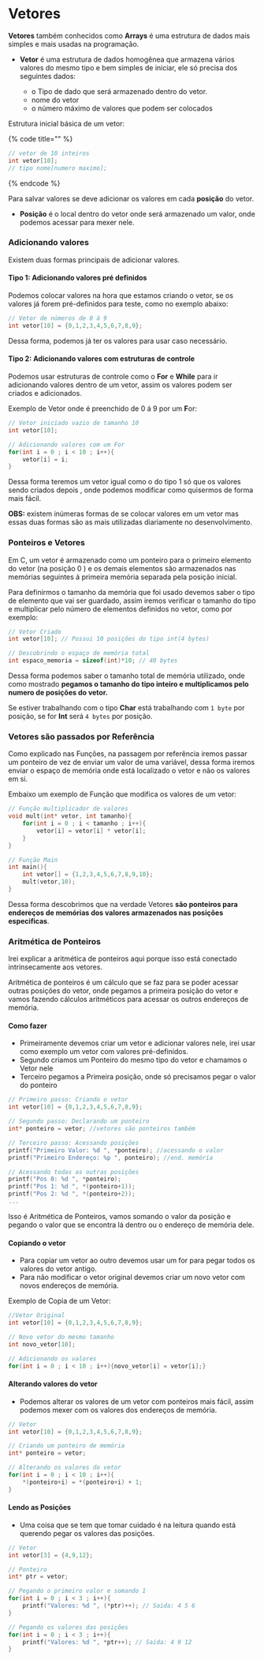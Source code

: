 # Vetores

**Vetores** também conhecidos como **Arrays** é uma estrutura de dados mais simples e mais usadas na programação.

* **Vetor** é uma estrutura de dados homogênea que armazena vários valores do mesmo tipo e bem simples de iniciar, ele só precisa dos seguintes dados:

  * o Tipo de dado que será armazenado dentro do vetor.
  * nome do vetor
  * o número máximo de valores que podem ser colocados

Estrutura inicial básica de um vetor:

{% code title="" %}
```c
// vetor de 10 inteiros
int vetor[10]; 
// tipo nome[numero maximo];
```
{% endcode %}

Para salvar valores se deve adicionar os valores em cada **posição** do vetor.

* **Posição** é o local dentro do vetor onde será armazenado um valor, onde podemos acessar para mexer nele.

### Adicionando valores 

Existem duas formas principais de adicionar valores.

#### Tipo 1: Adicionando valores pré definidos

Podemos colocar valores na hora que estamos criando o vetor, se os valores já forem pré-definidos para teste, como no exemplo abaixo:

```c
// Vetor de números de 0 á 9
int vetor[10] = {0,1,2,3,4,5,6,7,8,9};
```

Dessa forma, podemos já ter os valores para usar caso necessário.

#### Tipo 2: Adicionando valores com estruturas de controle

Podemos usar estruturas de controle como o **For** e **While** para ir adicionando valores dentro de um vetor, assim os valores podem ser criados e adicionados.

Exemplo de Vetor onde é preenchido de 0 á 9 por um **F**or:

```c
// Vetor iniciado vazio de tamanho 10
int vetor[10];

// Adicionando valores com um For
for(int i = 0 ; i < 10 ; i++){
    vetor[i] = i;
}
```

Dessa forma teremos um vetor igual como o do tipo 1 só que os valores sendo criados depois , onde podemos modificar como quisermos de forma mais fácil.

**OBS:** existem inúmeras formas de se colocar valores em um vetor mas essas duas formas são as mais utilizadas diariamente no desenvolvimento.

### Ponteiros e Vetores

Em C, um vetor é armazenado como um ponteiro para o primeiro elemento do vetor \(na posição 0 \) e os demais elementos são armazenados nas memórias seguintes á primeira memória separada pela posição inicial.

Para definirmos o tamanho da memória que foi usado devemos saber o tipo de elemento que vai ser guardado, assim iremos verificar o tamanho do tipo e multiplicar pelo número de elementos definidos no vetor, como por exemplo:

```c
// Vetor Criado
int vetor[10]; // Possui 10 posições do tipo int(4 bytes)

// Descobrindo o espaço de memória total
int espaco_memoria = sizeof(int)*10; // 40 bytes
```

Dessa forma podemos saber o tamanho total de memória utilizado, onde como mostrado **pegamos o tamanho do tipo inteiro e multiplicamos pelo numero de posições do vetor.**

Se estiver trabalhando com o tipo **Char** está trabalhando com `1 byte` por posição, se for **Int** será `4 bytes` por posição.

### Vetores  são passados por Referência

Como explicado nas Funções, na passagem por referência iremos passar um ponteiro de vez de enviar um valor de uma variável, dessa forma iremos enviar o espaço de memória onde está localizado o vetor e não os valores em si.

Embaixo um exemplo de Função que modifica os valores de um vetor:

```c
// Função multiplicador de valores
void mult(int* vetor, int tamanho){
    for(int i = 0 ; i < tamanho ; i++){
        vetor[i] = vetor[i] * vetor[i];
    }
}

// Função Main
int main(){
    int vetor[] = {1,2,3,4,5,6,7,8,9,10};
    mult(vetor,10);
}
```

Dessa forma descobrimos que na verdade Vetores **são ponteiros para endereços de memórias dos valores armazenados nas posições especificas**.

### Aritmética de Ponteiros

Irei explicar a aritmética de ponteiros aqui porque isso está conectado intrinsecamente  aos vetores.

Aritmética de ponteiros é um cálculo que se faz para se poder acessar outras  posições do vetor, onde pegamos a primeira posição do vetor e vamos fazendo cálculos aritméticos para acessar os outros endereços de memória.

#### Como fazer

* Primeiramente devemos criar um vetor e adicionar valores nele, irei usar como exemplo um vetor com valores pré-definidos.
* Segundo criamos um Ponteiro do mesmo tipo do vetor e chamamos o Vetor nele
* Terceiro pegamos a Primeira posição, onde só precisamos pegar o valor do ponteiro

```c
// Primeiro passo: Criando o vetor
int vetor[10] = {0,1,2,3,4,5,6,7,8,9};

// Segundo passo: Declarando um ponteiro
int* ponteiro = vetor; //vetores são ponteiros também

// Terceiro passo: Acessando posições
printf("Primeiro Valor: %d ", *ponteiro); //acessando o valor
printf("Primeiro Endereço: %p ", ponteiro); //end. memória

// Acessando todas as outras posições
printf("Pos 0: %d ", *ponteiro);
printf("Pos 1: %d ", *(ponteiro+1));
printf("Pos 2: %d ", *(ponteiro+2));
...
```

Isso é Aritmética de Ponteiros, vamos somando o valor da posição e pegando o valor que se encontra lá dentro ou o endereço de memória dele.

#### Copiando o vetor

* Para copiar um vetor ao outro devemos usar um for para pegar todos os valores do vetor antigo.
* Para não modificar o vetor original devemos criar um novo vetor com novos endereços de memória.

Exemplo de Copia de um Vetor:

```c
//Vetor Original
int vetor[10] = {0,1,2,3,4,5,6,7,8,9};

// Novo vetor do mesmo tamanho
int novo_vetor[10];

// Adicionando os valores
for(int i = 0 ; i < 10 ; i++){novo_vetor[i] = vetor[i];}
```

#### Alterando valores do vetor

* Podemos alterar os valores de um vetor com ponteiros mais fácil, assim podemos mexer com os valores dos endereços de memória.

```c
// Vetor
int vetor[10] = {0,1,2,3,4,5,6,7,8,9};

// Criando um ponteiro de memória
int* ponteiro = vetor;

// Alterando os valores do vetor
for(int i = 0 ; i < 10 ; i++){
    *(ponteiro+i) = *(ponteiro+i) + 1;
}
```

#### Lendo as Posições

* Uma coisa que se tem que tomar cuidado é na leitura quando está querendo pegar os valores das posições.

```c
// Vetor
int vetor[3] = {4,9,12};

// Ponteiro
int* ptr = vetor;

// Pegando o primeiro valor e somando 1
for(int i = 0 ; i < 3 ; i++){
    printf("Valores: %d ", (*ptr)++); // Saida: 4 5 6
}

// Pegando os valores das posições
for(int i = 0 ; i < 3 ; i++){
    printf("Valores: %d ", *ptr++); // Saida: 4 9 12
}
```

